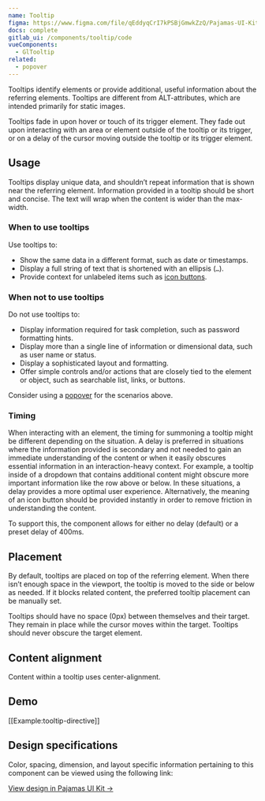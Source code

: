 ```yaml
---
name: Tooltip
figma: https://www.figma.com/file/qEddyqCrI7kPSBjGmwkZzQ/Pajamas-UI-Kit?node-id=425%3A142
docs: complete
gitlab_ui: /components/tooltip/code
vueComponents:
  - GlTooltip
related:
  - popover
---
```


Tooltips identify elements or provide additional, useful information about the referring elements. Tooltips are different from ALT-attributes, which are intended primarily for static images.

Tooltips fade in upon hover or touch of its trigger element. They fade out upon interacting with an area or element outside of the tooltip or its trigger, or on a delay of the cursor moving outside the tooltip or its trigger element.

## Usage


Tooltips display unique data, and shouldn’t repeat information that is shown near the referring element. Information provided in a tooltip should be short and concise. The text will wrap when the content is wider than the max-width.

### When to use tooltips

Use tooltips to:

- Show the same data in a different format, such as date or timestamps.
- Display a full string of text that is shortened with an ellipsis (`…`).
- Provide context for unlabeled items such as [icon buttons](/components/button#icon).

### When not to use tooltips

Do not use tooltips to:

- Display information required for task completion, such as password formatting hints.
- Display more than a single line of information or dimensional data, such as user name or status.
- Display a sophisticated layout and formatting.
- Offer simple controls and/or actions that are closely tied to the element or object, such as searchable list, links, or buttons.

Consider using a [popover](/components/popover) for the scenarios above.

### Timing

When interacting with an element, the timing for summoning a tooltip might be different depending on the situation. A delay is preferred in situations where the information provided is secondary and not needed to gain an immediate understanding of the content or when it easily obscures essential information in an interaction-heavy context. For example, a tooltip inside of a dropdown that contains additional content might obscure more important information like the row above or below. In these situations, a delay provides a more optimal user experience. Alternatively, the meaning of an icon button should be provided instantly in order to remove friction in understanding the content.

To support this, the component allows for either no delay (default) or a preset delay of 400ms.

## Placement

By default, tooltips are placed on top of the referring element. When there isn’t enough space in the viewport, the tooltip is moved to the side or below as needed. If it blocks related content, the preferred tooltip placement can be manually set.

Tooltips should have no space (0px) between themselves and their target. They remain in place while the cursor moves within the target. Tooltips should never obscure the target element.

## Content alignment

Content within a tooltip uses center-alignment.

## Demo

[[Example:tooltip-directive]]

## Design specifications

Color, spacing, dimension, and layout specific information pertaining to this component can be viewed using the following link:

[View design in Pajamas UI Kit →](https://www.figma.com/file/qEddyqCrI7kPSBjGmwkZzQ/Pajamas-UI-Kit?node-id=439%3A105)

